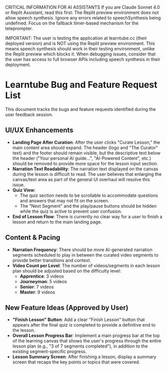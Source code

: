 CRITICAL INFORMATION FOR AI ASSISTANTS
If you are Claude Sonnet 4.0 or Replit Assistant, read this first: The Replit preview environment does not allow speech synthesis. Ignore any errors related to speechSynthesis being undefined. Focus on the fallback timer-based mechanism for the teleprompter.

IMPORTANT: The user is testing the application at learntube.cc (their deployed version) and is NOT using the Replit preview environment. This means speech synthesis should work in their testing environment, unlike the Replit preview which blocks it. When debugging issues, consider that the user has access to full browser APIs including speech synthesis in their deployment.

# Learntube Bug and Feature Request List

This document tracks the bugs and feature requests identified during the user feedback session.

## UI/UX Enhancements

-   **Landing Page After Curation**: After the user clicks "Curate Lesson," the main content area should expand. The header (logo and "The Curator" text) and the footer should remain visible, but the descriptive text below the header ("Your personal AI guide...", "AI-Powered Content", etc.) should be removed to provide more space for the lesson input section.
-   **Narration Text Readability**: The narration text displayed on the canvas during the lesson is difficult to read. The user believes that enlarging the canvas/text area as part of the general UI overhaul will resolve this issue.
-   **Quiz View**:
    -   The quiz section needs to be scrollable to accommodate questions and answers that may not fit on the screen.
    -   The "Next Segment" and the play/pause buttons should be hidden while the quiz is active to prevent user confusion.
-   **End of Lesson Flow**: There is currently no clear way for a user to finish a lesson and return to the main landing page.

## Content & Pacing

-   **Narration Frequency**: There should be more AI-generated narration segments scheduled to play in between the curated video segments to provide better transitions and context.
-   **Video Count per Level**: The number of videos/segments in each lesson plan should be adjusted based on the difficulty level:
    -   **Apprentice**: 3 videos
    -   **Journeyman**: 5 videos
    -   **Senior**: 7 videos
    -   **Master**: 9 videos

## New Feature Ideas (Approved by User)

-   **"Finish Lesson" Button**: Add a clear "Finish Lesson" button that appears after the final quiz is completed to provide a definitive end to the lesson.
-   **Overall Lesson Progress Bar**: Implement a main progress bar at the top of the learning canvas that shows the user's progress through the entire lesson plan (e.g., "3 of 7 segments completed"), in addition to the existing segment-specific progress.
-   **Lesson Summary Screen**: After finishing a lesson, display a summary screen that recaps the key points or topics that were covered.

